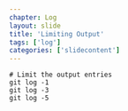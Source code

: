 ```yaml
---
chapter: Log
layout: slide
title: 'Limiting Output'
tags: ['log']
categories: ['slidecontent']
---
```


	# Limit the output entries
	git log -1
	git log -3
	git log -5